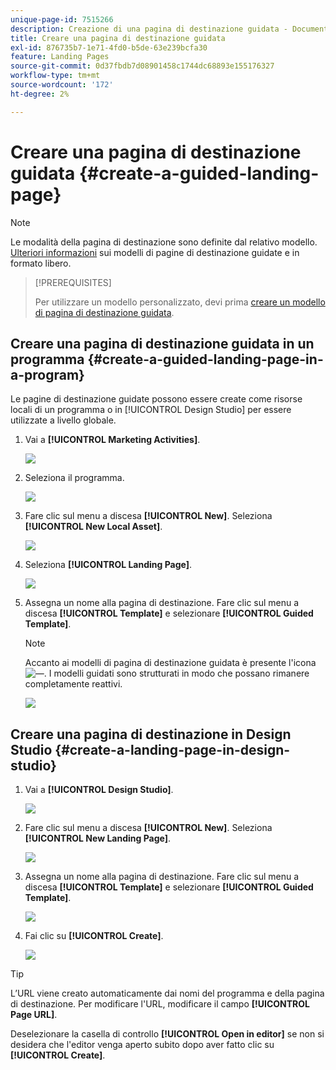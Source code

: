 ```yaml
---
unique-page-id: 7515266
description: Creazione di una pagina di destinazione guidata - Documentazione di Marketo - Documentazione del prodotto
title: Creare una pagina di destinazione guidata
exl-id: 876735b7-1e71-4fd0-b5de-63e239bcfa30
feature: Landing Pages
source-git-commit: 0d37fbdb7d08901458c1744dc68893e155176327
workflow-type: tm+mt
source-wordcount: '172'
ht-degree: 2%

---
```


# Creare una pagina di destinazione guidata {#create-a-guided-landing-page}

>[!NOTE]
>
>Le modalità della pagina di destinazione sono definite dal relativo modello. [Ulteriori informazioni](/help/marketo/product-docs/demand-generation/landing-pages/understanding-landing-pages/understanding-free-form-vs-guided-landing-pages.md) sui modelli di pagine di destinazione guidate e in formato libero.

>[!PREREQUISITES]
>
>Per utilizzare un modello personalizzato, devi prima [creare un modello di pagina di destinazione guidata](/help/marketo/product-docs/demand-generation/landing-pages/landing-page-templates/create-a-guided-landing-page-template.md).

## Creare una pagina di destinazione guidata in un programma {#create-a-guided-landing-page-in-a-program}

Le pagine di destinazione guidate possono essere create come risorse locali di un programma o in [!UICONTROL Design Studio] per essere utilizzate a livello globale.

1. Vai a **[!UICONTROL Marketing Activities]**.

   ![](assets/one-1.png)

1. Seleziona il programma.

   ![](assets/image2015-5-26-9-3a24-3a2.png)

1. Fare clic sul menu a discesa **[!UICONTROL New]**. Seleziona **[!UICONTROL New Local Asset]**.

   ![](assets/image2015-5-26-9-3a25-3a36.png)

1. Seleziona **[!UICONTROL Landing Page]**.

   ![](assets/four.png)

1. Assegna un nome alla pagina di destinazione. Fare clic sul menu a discesa **[!UICONTROL Template]** e selezionare **[!UICONTROL Guided Template]**.

   >[!NOTE]
   >
   >Accanto ai modelli di pagina di destinazione guidata è presente l&#39;icona ![—](assets/image2015-5-26-9-3a26-3a51.png). I modelli guidati sono strutturati in modo che possano rimanere completamente reattivi.

   ![](assets/image2015-5-24-15-3a47-3a56.png)

## Creare una pagina di destinazione in Design Studio {#create-a-landing-page-in-design-studio}

1. Vai a **[!UICONTROL Design Studio]**.

   ![](assets/six.png)

1. Fare clic sul menu a discesa **[!UICONTROL New]**. Seleziona **[!UICONTROL New Landing Page]**.

   ![](assets/seven.png)

1. Assegna un nome alla pagina di destinazione. Fare clic sul menu a discesa **[!UICONTROL Template]** e selezionare **[!UICONTROL Guided Template]**.

   ![](assets/image2015-5-26-9-3a27-3a34.png)

1. Fai clic su **[!UICONTROL Create]**.

   ![](assets/image2015-5-26-9-3a28-3a8.png)

>[!TIP]
>
>L’URL viene creato automaticamente dai nomi del programma e della pagina di destinazione. Per modificare l&#39;URL, modificare il campo **[!UICONTROL Page URL]**.
>
>Deselezionare la casella di controllo **[!UICONTROL Open in editor]** se non si desidera che l&#39;editor venga aperto subito dopo aver fatto clic su **[!UICONTROL Create]**.
